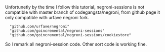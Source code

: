 
Unfortunetly by the time I follow this tutorial, negroni-sessions is not compatible with master branch of codegangsta/negroni, from github page it only compatible with urfave negroni fork. 

``` 
  "github.com/urfave/negroni"
  "github.com/goincremental/negroni-sessions"
  "github.com/goincremental/negroni-sessions/cookiestore"
```  

So I remark all negroni-session code. Other sort code is working fine.

